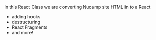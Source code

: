 In this React Class we are converting Nucamp site HTML in to a React 

- adding hooks 
- destructuring
- React Fragments
- and more!